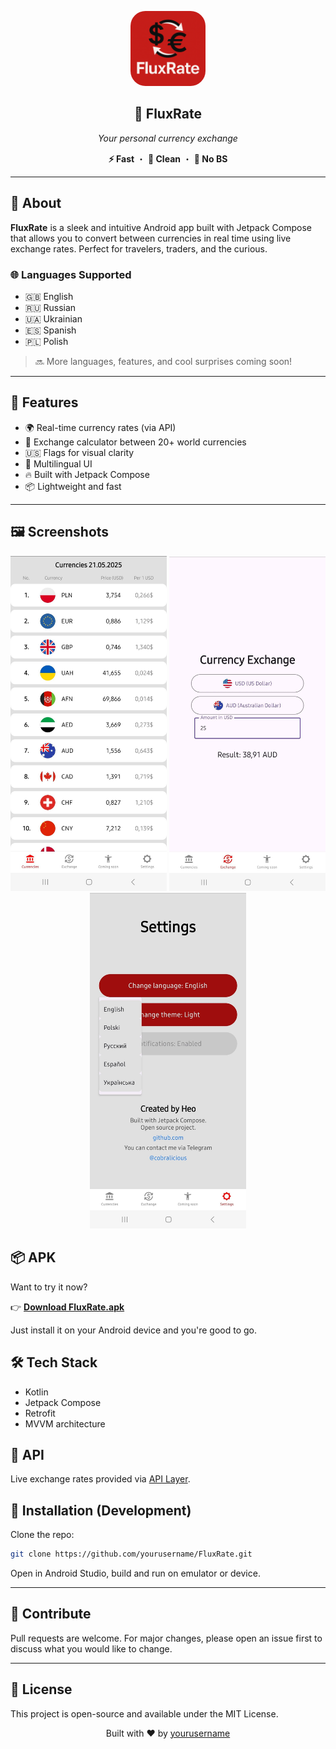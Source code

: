 <p align="center">
  <img src="media/appicon.png" alt="FluxRate Logo" width="120" style="border-radius: 24px;"/>
</p>

<h2 align="center">💱 FluxRate</h2>

<p align="center"><i>Your personal currency exchange</i></p>

<p align="center"><b>⚡ Fast</b> ・ <b>🎯 Clean</b> ・ <b>🚫 No BS</b></p>

---

## 📲 About

**FluxRate** is a sleek and intuitive Android app built with Jetpack Compose that allows you to convert between currencies in real time using live exchange rates. Perfect for travelers, traders, and the curious.

### 🌐 Languages Supported

- 🇬🇧 English  
- 🇷🇺 Russian  
- 🇺🇦 Ukrainian  
- 🇪🇸 Spanish  
- 🇵🇱 Polish  

> 🔜 More languages, features, and cool surprises coming soon!

---

## 🚀 Features

- 🌍 Real-time currency rates (via API)
- 💱 Exchange calculator between 20+ world currencies
- 🇺🇸 Flags for visual clarity
- 🧭 Multilingual UI
- 🔥 Built with Jetpack Compose
- 📦 Lightweight and fast

---

## 🖼️ Screenshots

<p align="center">
  <img src="media/scr1.jpg" alt="scr1" width="250"/>
  <img src="media/scr2.png" alt="scr2" width="250"/>
  <img src="media/scr3.jpg" alt="scr3" width="250"/>
</p>

## 📦 APK

Want to try it now?

👉 [**Download FluxRate.apk**](./FluxRate.apk)

Just install it on your Android device and you're good to go.

## 🛠️ Tech Stack

- Kotlin
- Jetpack Compose
- Retrofit
- MVVM architecture

## 📡 API

Live exchange rates provided via [API Layer](https://app.currencyapi.com).

## 📍 Installation (Development)

Clone the repo:

```bash
git clone https://github.com/yourusername/FluxRate.git
```

Open in Android Studio, build and run on emulator or device.

---

## 🙌 Contribute
Pull requests are welcome. For major changes, please open an issue first to discuss what you would like to change.

---

## 📃 License
This project is open-source and available under the MIT License.

<p align="center"> Built with ❤️ by <a href="https://github.com/cobralicious">yourusername</a> </p> 
